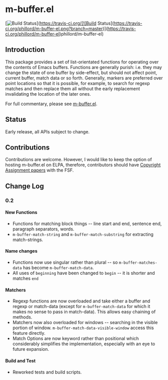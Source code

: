m-buffer.el
===========
[![Build Status](https://travis-ci.org/phillord/m-buffer-el.png?branch=master)](https://travis-ci.org/[![Build Status](https://travis-ci.org/phillord/m-buffer-el.png?branch=master)](https://travis-ci.org/phillord/m-buffer-el)phillord/m-buffer-el)

## Introduction

This package provides a set of list-orientated functions for operating over
the contents of Emacs buffers. Functions are generally purish: i.e. they may
change the state of one buffer by side-effect, but should not affect point,
current buffer, match data or so forth. Generally, markers are preferred over
point locations so that it is possible, for example, to search for regexp
matches and then replace them all without the early replacement invalidating
the location of the later ones.

For full commentary, please see [m-buffer.el](m-buffer.el).

## Status

Early release, all APIs subject to change.

## Contributions

Contributions are welcome. However, I would like to keep the option of hosting
m-buffer.el on ELPA, therefore, contributors should have
[Copyright Assignment papers](https://www.gnu.org/prep/maintain/html_node/Copyright-Papers.html)
with the FSF.


## Change Log

### 0.2

#### New Functions
 - Functions for matching block things -- line start and end, sentence end,
   paragraph separators, words.
 - `m-buffer-match-string` and `m-buffer-match-substring` for extracting
   match-strings. 
 

#### Name changes
 - Functions now use singular rather than plural -- so `m-buffer-matches-data`
   has become `m-buffer-match-data`.
 - All uses of `beginning` have been changed to `begin` -- it is shorter and
   matches `end`

#### Matchers
 - Regexp functions are now overloaded and take either a buffer and regexp or
   match-data (except for `m-buffer-match-data` for which it makes no sense to
   pass in match-data). This allows easy chaining of methods.
 - Matchers now also overloaded for windows -- searching in the visible
   portion of window. `m-buffer-match-data-visible-window` access this feature
   directly.
 - Match Options are now keyword rather than positional which considerably
   simplifies the implementation, especially with an eye to future expansion.

#### Build and Test
 - Reworked tests and build scripts.
